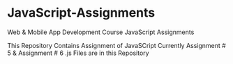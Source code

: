 # JavaScript-Assignments
 Web & Mobile App Development Course JavaScript Assignments

 This Repository Contains Assignment of JavaSCript
 Currently Assignment # 5 & Assignment # 6 .js Files are in this Repository 

